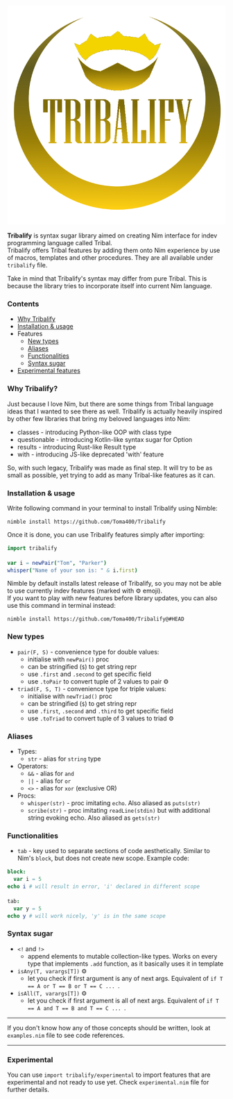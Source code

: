 ![](tribalify.png)

**Tribalify** is syntax sugar library aimed on creating Nim interface for 
indev programming language called Tribal.  
Tribalify offers Tribal features by adding them onto Nim experience by use of macros,
templates and other procedures. They are all available under `tribalify` file.

Take in mind that Tribalify's syntax may differ from pure Tribal. This is because
the library tries to incorporate itself into current Nim language.

### Contents
- [Why Tribalify](#why-tribalify)
- [Installation & usage](#installation--usage)
- Features
  - [New types](#new-types)
  - [Aliases](#aliases)
  - [Functionalities](#functionalities)
  - [Syntax sugar](#syntax-sugar)
- [Experimental features](#experimental)

### Why Tribalify?
Just because I love Nim, but there are some things from Tribal language ideas that
I wanted to see there as well. Tribalify is actually heavily inspired by other few
libraries that bring my beloved languages into Nim:
  - classes      - introducing Python-like OOP with class type
  - questionable - introducing Kotlin-like syntax sugar for Option
  - results      - introducing Rust-like Result type
  - with         - introducing JS-like deprecated 'with' feature

So, with such legacy, Tribalify was made as final step. It will try to be as small
as possible, yet trying to add as many Tribal-like features as it can.

### Installation & usage
Write following command in your terminal to install Tribalify using Nimble:
```commandline
nimble install https://github.com/Toma400/Tribalify
```
Once it is done, you can use Tribalify features simply after importing:
```nim
import tribalify

var i = newPair("Tom", "Parker")
whisper("Name of your son is: " & i.first)
```
Nimble by default installs latest release of Tribalify, so you may not be able to
use currently indev features (marked with ⚙️ emoji).  
If you want to play with new features before library updates, you can also use
this command in terminal instead:
```
nimble install https://github.com/Toma400/Tribalify@#HEAD
```

### New types
- `pair(F, S)` - convenience type for double values:
  - initialise with `newPair()` proc
  - can be stringified (`$`) to get string repr
  - use `.first` and `.second` to get specific field
  - use `.toPair` to convert tuple of 2 values to pair ⚙️
- `triad(F, S, T)` - convenience type for triple values:
  - initialise with `newTriad()` proc
  - can be stringified (`$`) to get string repr
  - use `.first`, `.second` and `.third` to get specific field
  - use `.toTriad` to convert tuple of 3 values to triad ⚙️

### Aliases
- Types:
  - `str` - alias for `string` type
- Operators:
  - `&&` - alias for `and`
  - `||` - alias for `or`
  - `<>` - alias for `xor` (exclusive OR)
- Procs:
  - `whisper(str)` - proc imitating `echo`. Also aliased as `puts(str)`
  - `scribe(str)` - proc imitating `readLine(stdin)` but with additional string evoking
  echo. Also aliased as `gets(str)`

### Functionalities
- `tab` - key used to separate sections of code aesthetically. Similar to Nim's `block`,
but does not create new scope. Example code:
```nim
block:
  var i = 5
echo i # will result in error, 'i' declared in different scope

tab:
  var y = 5
echo y # will work nicely, 'y' is in the same scope
```

### Syntax sugar
- `<!` and `!>`
  - append elements to mutable collection-like types. Works on every type that
  implements `.add` function, as it basically uses it in template
- `isAny(T, varargs[T])` ⚙️
  - let you check if first argument is any of next args. Equivalent of
  `if T == A or T == B or T == C ... `.
- `isAll(T, varargs[T])` ⚙️
  - let you check if first argument is all of next args. Equivalent of
  `if T == A and T == B and T == C ... `.

---
If you don't know how any of those concepts should be written, look at `examples.nim`
file to see code references.

---
### Experimental
You can use `import tribalify/experimental` to import features that are experimental
and not ready to use yet. Check `experimental.nim` file for further details.

<!-- CHANGELOG:
- 0.1.0:
  - Added pair/triad types
  - Added several aliases (str, or/and/xor operators, echo/readLine)
  - Added `tab` key
  - Added `<!` and `!>` sugar
- 0.2.0:
  - Added `isAny` and `isAll` functions
  - Added tuple conversions to pair/triad
  - Fixed:
    - [NOT YET] Not accessible pair/triad fields
-->